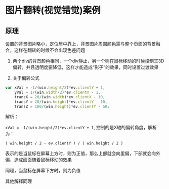 # 图片翻转(视觉错觉)案例

## 原理
设置的背景图片略小，定位居中靠上，背景图片周围颜色需与整个页面的背景融合，这样在翻转的时候不会出现色差问题

1. 两个div的背景颜色相同，一个div静止，另一个则在鼠标移动的时候控制其3D偏转，并且透明度要降低，这样才能造成“影子”的效果，同时设置过渡效果

2. 关于偏转公式

```javascript
var xVal = -1/(win.height/2)*ev.clientY + 1,
    yVal = 1/(win.width/2)*ev.clientX - 1,
    transX = 20/(win.width)*ev.clientX - 10,
    transY = 20/(win.height)*ev.clientY - 10,
    transZ = 100/(win.height)*ev.clientY - 50;
```
解析：

`xVal = -1/(win.height/2)*ev.clientY + 1`, 控制的是X轴的偏转角度，解析为：

`( win.height / 2 - ev.clientY ) / ( win.height / 2 )`

表示的是当鼠标在屏幕上方时，则为正值，那么上部就会向里偏，下部就会向外偏，造成画面随着鼠标移动的效果

同理，当鼠标在屏幕下方时，则为负值

其他解释同理
